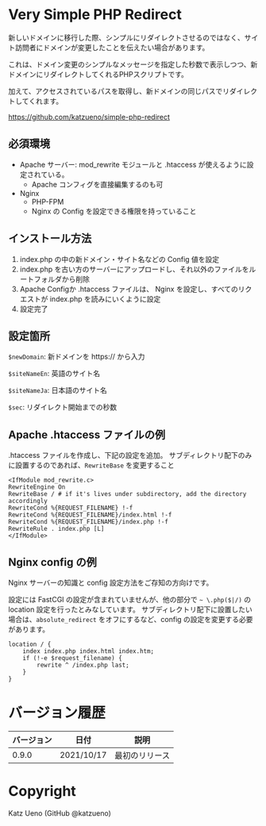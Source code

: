 # Very Simple PHP Redirect

新しいドメインに移行した際、シンプルにリダイレクトさせるのではなく、サイト訪問者にドメインが変更したことを伝えたい場合があります。

これは、ドメイン変更のシンプルなメッセージを指定した秒数で表示しつつ、新ドメインにリダイレクトしてくれるPHPスクリプトです。

加えて、アクセスされているパスを取得し、新ドメインの同じパスでリダイレクトしてくれます。

https://github.com/katzueno/simple-php-redirect

## 必須環境

- Apache サーバー: mod_rewrite モジュールと .htaccess が使えるように設定されている。
    - Apache コンフィグを直接編集するのも可
- Nginx
    - PHP-FPM
    - Nginx の Config を設定できる権限を持っていること

## インストール方法

1. index.php の中の新ドメイン・サイト名などの Config 値を設定
2. index.php を古い方のサーバーにアップロードし、それ以外のファイルをルートフォルダから削除
3. Apache Configか .htaccess ファイルは、 Nginx を設定し、すべてのリクエストが index.php を読みにいくように設定
4. 設定完了

## 設定箇所

`$newDomain`: 新ドメインを https:// から入力

`$siteNameEn`: 英語のサイト名

`$siteNameJa`: 日本語のサイト名

`$sec`: リダイレクト開始までの秒数

## Apache .htaccess ファイルの例

.htaccess ファイルを作成し、下記の設定を追加。
サブディレクトリ配下のみに設置するのであれば、`RewriteBase` を変更すること

```apacheconf
<IfModule mod_rewrite.c>
RewriteEngine On
RewriteBase / # if it's lives under subdirectory, add the directory accordingly
RewriteCond %{REQUEST_FILENAME} !-f
RewriteCond %{REQUEST_FILENAME}/index.html !-f
RewriteCond %{REQUEST_FILENAME}/index.php !-f
RewriteRule . index.php [L]
</IfModule>

```

## Nginx config の例

Nginx サーバーの知識と config 設定方法をご存知の方向けです。

設定には FastCGI の設定が含まれていませんが、他の部分で `~ \.php($|/)` の location 設定を行ったとみなしています。
サブディレクトリ配下に設置したい場合は、`absolute_redirect` をオフにするなど、config の設定を変更する必要があります。

```
location / {
    index index.php index.html index.htm;
    if (!-e $request_filename) {
        rewrite ^ /index.php last;
    }
}
```

# バージョン履歴

バージョン | 日付         | 説明
--------|--------------|-------------------
0.9.0   | 2021/10/17 | 最初のリリース

# Copyright

Katz Ueno (GitHub @katzueno)
